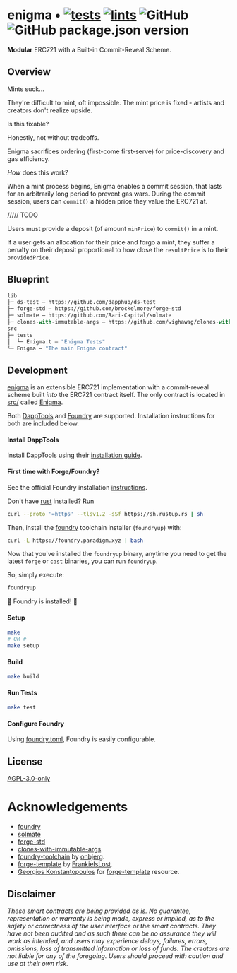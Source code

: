 # enigma  • [![tests](https://github.com/abigger87/enigma/actions/workflows/tests.yml/badge.svg)](https://github.com/abigger87/enigma/actions/workflows/tests.yml) [![lints](https://github.com/abigger87/enigma/actions/workflows/lints.yml/badge.svg)](https://github.com/abigger87/enigma/actions/workflows/lints.yml) ![GitHub](https://img.shields.io/github/license/abigger87/enigma) ![GitHub package.json version](https://img.shields.io/github/package-json/v/abigger87/enigma)

**Modular** ERC721 with a Built-in Commit-Reveal Scheme.

## Overview

Mints suck...

They're difficult to mint, oft impossible.
The mint price is fixed - artists and creators don't realize upside.

Is this fixable?

Honestly, not without tradeoffs.

Enigma sacrifices ordering (first-come first-serve) for price-discovery and gas efficiency.

_How_ does this work?

When a mint process begins, Enigma enables a commit session, that lasts for an arbitrarily long period to prevent gas wars. During the commit session, users can `commit()` a hidden price they value the ERC721 at.



///// TODO

Users must provide a deposit (of amount `minPrice`) to `commit()` in a mint.

If a user gets an allocation for their price and forgo a mint, they suffer a penalty
on their deposit proportional to how close the `resultPrice` is to their `providedPrice`.




## Blueprint

```ml
lib
├─ ds-test — https://github.com/dapphub/ds-test
├─ forge-std — https://github.com/brockelmore/forge-std
├─ solmate — https://github.com/Rari-Capital/solmate
├─ clones-with-immutable-args — https://github.com/wighawag/clones-with-immutable-args
src
├─ tests
│  └─ Enigma.t — "Enigma Tests"
└─ Enigma — "The main Enigma contract"
```

## Development

[enigma](https://github.com/abigger87/enigma) is an extensible ERC721 implementation with a commit-reveal scheme built _into_ the ERC721 contract itself. The only contract is located in [src/](./src/) called [Enigma](./src/Enigma.sol).

Both [DappTools](https://dapp.tools/) and [Foundry](https://github.com/gaskonst/foundry) are supported. Installation instructions for both are included below.

#### Install DappTools

Install DappTools using their [installation guide](https://github.com/dapphub/dapptools#installation).

#### First time with Forge/Foundry?

See the official Foundry installation [instructions](https://github.com/gakonst/foundry/blob/master/README.md#installation).

Don't have [rust](https://www.rust-lang.org/tools/install) installed?
Run
```bash
curl --proto '=https' --tlsv1.2 -sSf https://sh.rustup.rs | sh
```

Then, install the [foundry](https://github.com/gakonst/foundry) toolchain installer (`foundryup`) with:
```bash
curl -L https://foundry.paradigm.xyz | bash
```

Now that you've installed the `foundryup` binary,
anytime you need to get the latest `forge` or `cast` binaries,
you can run `foundryup`.

So, simply execute:
```bash
foundryup
```

🎉 Foundry is installed! 🎉

#### Setup

```bash
make
# OR #
make setup
```

#### Build

```bash
make build
```

#### Run Tests

```bash
make test
```

#### Configure Foundry

Using [foundry.toml](./foundry.toml), Foundry is easily configurable.

## License

[AGPL-3.0-only](https://github.com/abigger87/enigma/blob/master/LICENSE)

# Acknowledgements

- [foundry](https://github.com/gakonst/foundry)
- [solmate](https://github.com/Rari-Capital/solmate)
- [forge-std](https://github.com/brockelmore/forge-std)
- [clones-with-immutable-args](https://github.com/wighawag/clones-with-immutable-args).
- [foundry-toolchain](https://github.com/onbjerg/foundry-toolchain) by [onbjerg](https://github.com/onbjerg).
- [forge-template](https://github.com/FrankieIsLost/forge-template) by [FrankieIsLost](https://github.com/FrankieIsLost).
- [Georgios Konstantopoulos](https://github.com/gakonst) for [forge-template](https://github.com/gakonst/forge-template) resource.

## Disclaimer

_These smart contracts are being provided as is. No guarantee, representation or warranty is being made, express or implied, as to the safety or correctness of the user interface or the smart contracts. They have not been audited and as such there can be no assurance they will work as intended, and users may experience delays, failures, errors, omissions, loss of transmitted information or loss of funds. The creators are not liable for any of the foregoing. Users should proceed with caution and use at their own risk._
